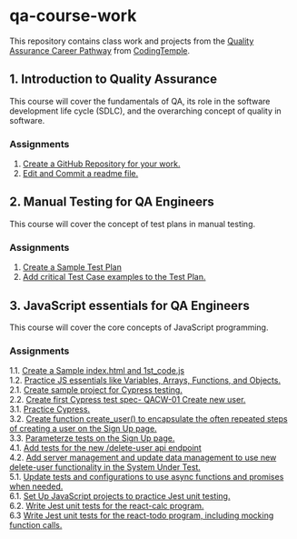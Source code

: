 # qa-course-work  
This repository contains class work and projects from the [Quality Assurance Career Pathway](https://codingtemple.disco.co/p/quality-assurance-1y4z4/dashboard) from [CodingTemple](https://codingtemple.disco.co/home).  

## 1. Introduction to Quality Assurance  
This course will cover the fundamentals of QA, its role in the software development life cycle (SDLC), and the overarching concept of quality in software.  
### Assignments  
1. [Create a GitHub Repository for your work.](https://github.com/sjcswank/qa-course-work/)  
2. [Edit and Commit a readme file.](https://github.com/sjcswank/qa-course-work/commit/6f695d2218ccd10b94a1b18da71ac48a8602c00b)  

## 2. Manual Testing for QA Engineers  
This course will cover the concept of test plans in manual testing.  
### Assignments  
1. [Create a Sample Test Plan](https://github.com/sjcswank/qa-course-work/commit/fd309fbc70ef2568dac30c67f249c7189e84f4f6)  
2. [Add critical Test Case examples to the Test Plan.](https://github.com/sjcswank/qa-course-work/commit/a6faa854254bb01792e1074ca0881eff69560a56)  

## 3. JavaScript essentials for QA Engineers  
This course will cover the core concepts of JavaScript programming.  
### Assignments  
1.1. [Create a Sample index.html and 1st_code.js](https://github.com/sjcswank/qa-course-work/commit/e135d584261aae1ede6866efc714b06ccde8e2ac)\
1.2. [Practice JS essentials like Variables, Arrays, Functions, and Objects.](https://github.com/sjcswank/qa-course-work/commit/f6e8b77d0d38cd00c4a34ba0b4d4f099405f7ee7)\
2.1. [Create sample project for Cypress testing.](https://github.com/sjcswank/qa-course-work/commit/2022562973337a375eb122626aa52793af4e15e4)\
2.2. [Create first Cypress test spec- QACW-01 Create new user.](https://github.com/sjcswank/qa-course-work/commit/71edeeee3fd8391b7f41c0a84d9cbc1810285a3c)\
3.1. [Practice Cypress.](https://github.com/sjcswank/qa-course-work/commit/832b3e522a49d198a170b1893b14528a2e290b68)\
3.2. [Create function create_user() to encapsulate the often repeated steps of creating a user on the Sign Up page.](https://github.com/sjcswank/qa-course-work/commit/5286ad41ad94bdec261b2fafcc18fb6fa3589db3)\
3.3. [Parameterze tests on the Sign Up page.](https://github.com/sjcswank/qa-course-work/commit/b2eb8108c3e9fa9cebc730ac5eb268b4bf6b45cf)\
4.1. [Add tests for the new /delete-user api endpoint](https://github.com/sjcswank/qa-course-work/commit/557db5c027bf01ef161f06faeacdc37060eebd9c)\
4.2. [Add server management and update data management to use new delete-user functionality in the System Under Test.](https://github.com/sjcswank/qa-course-work/commit/e726ba7675c77afbd1102c6cd8914088ef86e8d9)\
5.1. [Update tests and configurations to use async functions and promises when needed.](https://github.com/sjcswank/qa-course-work/commit/e1110ee9c1ce4bfc64492a97b46c142024277f20)\
6.1. [Set Up JavaScript projects to practice Jest unit testing.](https://github.com/sjcswank/qa-course-work/commit/9d8f78367066086db24588e5b78ed81c32fc07c7)\
6.2. [Write Jest unit tests for the react-calc program.](https://github.com/sjcswank/react-calc/commit/e3fc51719e830360d6ac1e8d851a3fe1da0248f1)\
6.3 [Write Jest unit tests for the react-todo program, including mocking function calls.](https://github.com/sjcswank/react-todo/pull/1/commits/c3ef07075c443385cf159025c14530f6de9fa9c0#diff-1133360bb31a84b44b8ba3594699908403d51883ab090c51914001e679004a5e)

